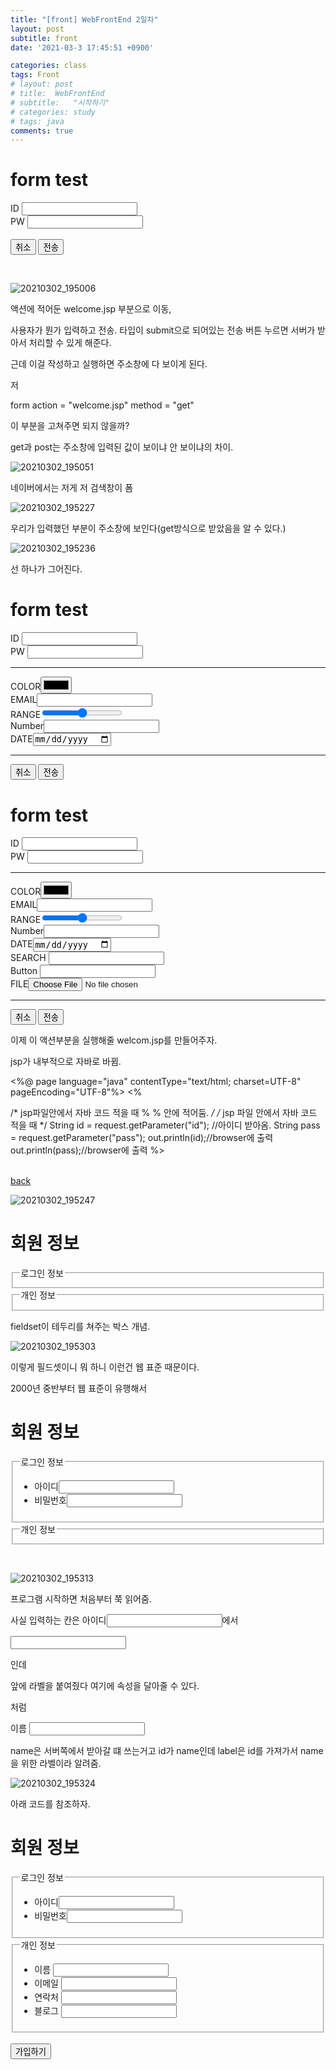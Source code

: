 ```yaml
---
title: "[front] WebFrontEnd 2일차"
layout: post
subtitle: front
date: '2021-03-3 17:45:51 +0900'

categories: class
tags: Front
# layout: post
# title:  WebFrontEnd
# subtitle:   "시작하기"
# categories: study
# tags: java
comments: true
---
```



<html>
<head>
<meta charset="UTF-8">
<title>Insert title here</title>
</head>
<body>
<!-- form: 클라이언트가 서버로 정보 전송시 사용하는 태그 -->
<!-- action 속성: 서버쪽에서 정보를 받을 파일(자원) -->
<h1>form test</h1>
<form action = "welcome.jsp" method = "get">
ID <input type = "text" name = "id"> <br>
PW <input type = "password" name = "pass"><br>

<br>
<input type = "reset" value = "취소">
<input type = "submit" value = "전송">

</form>



</body>
</html>
<br>

![20210302_195006](/assets/20210302_195006.png)

액션에 적어둔 welcome.jsp 부분으로 이동,

사용자가 뭔가 입력하고 전송. 타입이 submit으로 되어있는 전송 버튼 누르면 서버가 받아서 처리할 수 있게 해준다.



근데 이걸 작성하고 실행하면 주소창에 다 보이게 된다.

저

form action = "welcome.jsp" method = "get"

이 부분을 고쳐주면 되지 않을까?

get과 post는 주소창에 입력된 값이 보이냐 안 보이냐의 차이.
<br>


![20210302_195051](/assets/20210302_195051.png)


네이버에서는 저게 저 검색창이 폼


![20210302_195227](/assets/20210302_195227.png)

우리가 입력했던 부분이 주소창에 보인다(get방식으로 받았음을 알 수 있다.)


![20210302_195236](/assets/20210302_195236.png)


선 하나가 그어진다.

<!DOCTYPE html>
<html>
<head>
<meta charset="UTF-8">
<title>Insert title here</title>
</head>
<body>
<!-- form: 클라이언트가 서버로 정보 전송시 사용하는 태그 -->
<!-- action 속성: 서버쪽에서 정보를 받을 파일(자원) -->
<h1>form test</h1>
<form action = "welcome.jsp" method = "get">
ID <input type = "text" name = "id"> <br>
PW <input type = "password" name = "pass"><br>
<hr>
<!-- hr은 가로로 쭉 선을 긋는 거. -->
COLOR<input type = "color"> <br>
EMAIL<input type = "email"> <br>
RANGE<input type = "range"> <br>
Number<input type = "number"><br>
DATE<input type = "date"> <br>
<hr>
<input type = "reset" value = "취소">
<input type = "submit" value = "전송">

</form>



</body>
</html>



<!DOCTYPE html>
<html>
<head>
<meta charset="UTF-8">
<title>Insert title here</title>
</head>
<body>
<!-- form: 클라이언트가 서버로 정보 전송시 사용하는 태그 -->
<!-- action 속성: 서버쪽에서 정보를 받을 파일(자원) -->
<!-- method 속성: 서버로 보낼 전송 방식 지정 -->
<h1>form test</h1>
<form action = "welcome.jsp" method = "get">
ID <input type = "text" name = "id"> <br>
PW <input type = "password" name = "pass"><br>
<hr>
<!-- hr은 가로로 쭉 선을 긋는 거. -->
COLOR<input type = "color"> <br>
EMAIL<input type = "email"> <br>
RANGE<input type = "range"> <br>
Number<input type = "number"><br>
DATE<input type = "date"> <br>
SEARCH <input type= "search"> <br>
Button <input type= "search"> <br>
FILE<input type= "file"> <br>
<hr>
<input type = "reset" value = "취소">
<input type = "submit" value = "전송">

</form>



</body>
</html>

이제 이 액션부분을 실행해줄 welcom.jsp를 만들어주자.

jsp가 내부적으로 자바로 바뀜.

<%@ page language="java" contentType="text/html; charset=UTF-8"
pageEncoding="UTF-8"%>
<%

/* jsp파일안에서 자바 코드 적을 때  % % 안에 적어둠. */
/*   jsp 파일 안에서 자바 코드 적을 때  */
String id = request.getParameter("id");
//아이디 받아옴.
String pass = request.getParameter("pass");
out.println(id);//browser에 출력
out.println(pass);//browser에 출력
%>

<br>
<a href = "formtest.html">back</a>
<!-- 링크 걸어두기 가능 -->


![20210302_195247](/assets/20210302_195247.png)

<!DOCTYPE html>
<html>
<head>
<meta charset="UTF-8">
<title>Insert title here</title>
</head>
<body>
<h1>회원 정보</h1>
<form action = "#">
<fieldset>
<!-- 네모박스 -->
<legend>로그인 정보</legend>
<!-- 그 네모박스의 제목 -->
</fieldset>
<fieldset>
<legend>개인 정보</legend>
</fieldset>
</form>
</body>
</html>

fieldset이 테두리를 쳐주는 박스 개념.


![20210302_195303](/assets/20210302_195303.png)


이렇게 필드셋이니 뭐 하니 이런건 웹 표준 때문이다.

2000년 중반부터 웹 표준이 유행해서

<!DOCTYPE html>
<html>
<head>
<meta charset="UTF-8">
<title>Insert title here</title>
</head>
<body>
<h1>회원 정보</h1>
<form action = "#">
<fieldset>
<!-- 네모박스 -->
<legend>로그인 정보</legend>
<!-- 그 네모박스의 제목 -->
<ul>
<!--순서가 없는 목록 -->
<li>
<label>아이디</label><input type = "text" name= "id">
</li>
<li>
<label>비밀번호</label><input type = "password" name= "pw">
</li>
</ul>
</fieldset>
<fieldset>
<legend>개인 정보</legend>
</fieldset>
</form>
</body>
</html>
<br>


![20210302_195313](/assets/20210302_195313.png)

프로그램 시작하면 처음부터 쭉 읽어줌.

사실 입력하는 칸은 <label>아이디</label><input type = "text" name= "id">에서

<input type = "text" name= "id">

인데

앞에 라벨을 붙여줬다 여기에 속성을 달아줄 수 있다.

<label for = "id"> 처럼

<label for = "name"> 이름 </label>
<input type = "text" id = "name" name = "name">

name은 서버쪽에서 받아갈 떄 쓰는거고 id가 name인데 label은 id를 가져가서 name을 위한 라벨이라 알려줌.

![20210302_195324](/assets/20210302_195324.png)

아래 코드를 참조하자.

<!DOCTYPE html>
<html>
<head>
<meta charset="UTF-8">
<title>Insert title here</title>
</head>
<body>
<h1>회원 정보</h1>
<form action = "#">
<fieldset>
<!-- 네모박스 -->
<legend>로그인 정보</legend>
<!-- 그 네모박스의 제목 -->
<ul>
<!--순서가 없는 목록 -->
<li>
<label for = "id">아이디</label><input type = "text" name= "id">
</li>
<li>
<label for = "pw">비밀번호</label><input type = "password" name= "pw">
</li>
</ul>
</fieldset>
<fieldset>
<legend>개인 정보</legend>
<ul>
<li>
<label for = "name"> 이름 </label>
<input type = "text" id = "name" name = "name">
<!-- name은 서버쪽에서 받아갈 떄 쓰는거고 id가 name인데 label은 id를 가져가서 name을 위한 라벨이라 알려줌. -->
</li>
<li>
<label for = "email"> 이메일 </label>
<input type = "email" id = "name">
</li>
			<li>
				<label for = "phone"> 연락처 </label>
				<input type = "phone" id = "phone">
			</li>
			<li>
				<label for = "blog"> 블로그 </label>
				<input type = "url" id = "blog">
			</li>
		</ul>
	</fieldset>
  <br>
	<input type = "submit" value = "가입하기">
</form>


</body>
</html>
